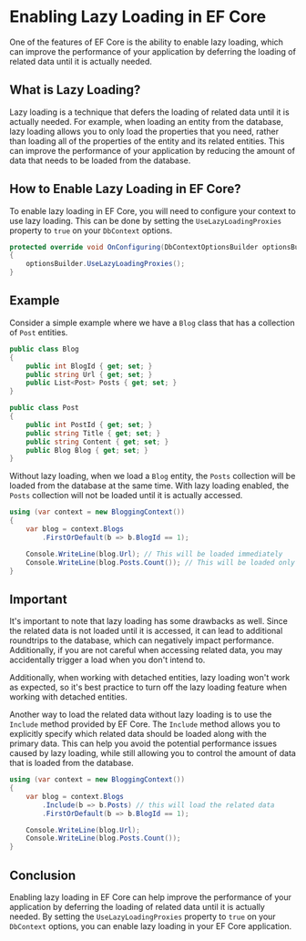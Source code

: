 # Enabling Lazy Loading in EF Core

One of the features of EF Core is the ability to enable lazy loading, which can improve the performance of your application by deferring the loading of related data until it is actually needed.

## **What is Lazy Loading?**

Lazy loading is a technique that defers the loading of related data until it is actually needed. For example, when loading an entity from the database, lazy loading allows you to only load the properties that you need, rather than loading all of the properties of the entity and its related entities. This can improve the performance of your application by reducing the amount of data that needs to be loaded from the database.

## **How to Enable Lazy Loading in EF Core?**

To enable lazy loading in EF Core, you will need to configure your context to use lazy loading. This can be done by setting the `UseLazyLoadingProxies` property to `true` on your `DbContext` options.

```csharp
protected override void OnConfiguring(DbContextOptionsBuilder optionsBuilder)
{
    optionsBuilder.UseLazyLoadingProxies();
}
```

## **Example**

Consider a simple example where we have a `Blog` class that has a collection of `Post` entities.

```csharp
public class Blog
{
    public int BlogId { get; set; }
    public string Url { get; set; }
    public List<Post> Posts { get; set; }
}

public class Post
{
    public int PostId { get; set; }
    public string Title { get; set; }
    public string Content { get; set; }
    public Blog Blog { get; set; }
}
```

Without lazy loading, when we load a `Blog` entity, the `Posts` collection will be loaded from the database at the same time. With lazy loading enabled, the `Posts` collection will not be loaded until it is actually accessed.

```csharp
using (var context = new BloggingContext())
{
    var blog = context.Blogs
        .FirstOrDefault(b => b.BlogId == 1);

    Console.WriteLine(blog.Url); // This will be loaded immediately
    Console.WriteLine(blog.Posts.Count()); // This will be loaded only when accessed
}
```

## Important

It's important to note that lazy loading has some drawbacks as well. Since the related data is not loaded until it is accessed, it can lead to additional roundtrips to the database, which can negatively impact performance. Additionally, if you are not careful when accessing related data, you may accidentally trigger a load when you don't intend to.

Additionally, when working with detached entities, lazy loading won't work as expected, so it's best practice to turn off the lazy loading feature when working with detached entities.

Another way to load the related data without lazy loading is to use the `Include` method provided by EF Core. The `Include` method allows you to explicitly specify which related data should be loaded along with the primary data. This can help you avoid the potential performance issues caused by lazy loading, while still allowing you to control the amount of data that is loaded from the database.

```csharp
using (var context = new BloggingContext())
{
    var blog = context.Blogs
        .Include(b => b.Posts) // this will load the related data
        .FirstOrDefault(b => b.BlogId == 1);

    Console.WriteLine(blog.Url);
    Console.WriteLine(blog.Posts.Count());
}
```

## **Conclusion**

Enabling lazy loading in EF Core can help improve the performance of your application by deferring the loading of related data until it is actually needed. By setting the `UseLazyLoadingProxies` property to `true` on your `DbContext` options, you can enable lazy loading in your EF Core application.